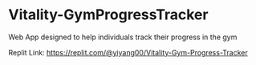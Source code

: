 # Vitality-GymProgressTracker
Web App designed to help individuals track their progress in the gym 

Replit Link: https://replit.com/@yiyang00/Vitality-Gym-Progress-Tracker
